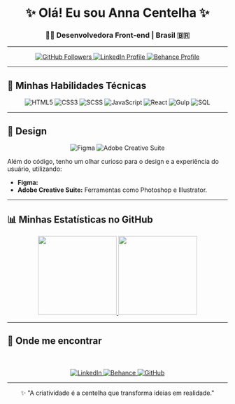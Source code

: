 <div align="center">
  <h1>✨ Olá! Eu sou Anna Centelha ✨</h1>
  <h3>👩‍💻 Desenvolvedora Front-end | Brasil 🇧🇷</h3>

  ---

  <p>
    <a href="https://github.com/anna-centelha" target="_blank">
      <img src="https://img.shields.io/github/followers/anna-centelha?label=GitHub&style=social&logo=github&logoColor=white" alt="GitHub Followers">
    </a>
    <a href="https://www.linkedin.com/in/annacentelha/" target="_blank">
      <img src="https://img.shields.io/badge/LinkedIn-0077B5?style=for-the-badge&logo=linkedin&logoColor=white" alt="LinkedIn Profile">
    </a>
    <a href="https://www.behance.net/annacentelha" target="_blank">
      <img src="https://img.shields.io/badge/Behance-1769FF?style=for-the-badge&logo=behance&logoColor=white" alt="Behance Profile">
    </a>
  </p>
  
</div>

---

## 🚀 Minhas Habilidades Técnicas

<p align="center">
  <img src="https://img.shields.io/badge/HTML5-E34F26?style=for-the-badge&logo=html5&logoColor=white" alt="HTML5">
  <img src="https://img.shields.io/badge/CSS3-1572B6?style=for-the-badge&logo=css3&logoColor=white" alt="CSS3">
  <img src="https://img.shields.io/badge/SCSS-CC6699?style=for-the-badge&logo=sass&logoColor=white" alt="SCSS">
  <img src="https://img.shields.io/badge/JavaScript-F7DF1E?style=for-the-badge&logo=javascript&logoColor=black" alt="JavaScript">
  <img src="https://img.shields.io/badge/React-61DAFB?style=for-the-badge&logo=react&logoColor=black" alt="React">
  <img src="https://img.shields.io/badge/Gulp-CF4647?style=for-the-badge&logo=gulp&logoColor=white" alt="Gulp">
  <img src="https://img.shields.io/badge/SQL-4479A1?style=for-the-badge&logo=mysql&logoColor=white" alt="SQL">
</p>

---

## 🎨 Design

<p align="center">
  <img src="https://img.shields.io/badge/Figma-F24E1E?style=for-the-badge&logo=figma&logoColor=white" alt="Figma">
  <img src="https://img.shields.io/badge/Adobe-FF0000?style=for-the-badge&logo=adobe&logoColor=white" alt="Adobe Creative Suite">
</p>

Além do código, tenho um olhar curioso para o design e a experiência do usuário, utilizando:
* **Figma:** 
* **Adobe Creative Suite:** Ferramentas como Photoshop e Illustrator.

---

## 📊 Minhas Estatísticas no GitHub

<div align="center">
  <a href="https://github.com/anna-centelha">
    <img height="180em" src="https://github-readme-stats.vercel.app/api?username=anna-centelha&show_icons=true&theme=radical&include_all_commits=true&count_private=true"/>
    <img height="180em" src="https://github-readme-stats.vercel.app/api/top-langs/?username=anna-centelha&layout=compact&theme=radical"/>
  </a>
</div>

---

## 🌟 Onde me encontrar

<p align="center">
  <br><br>
  <a href="https://www.linkedin.com/in/annacentelha/" target="_blank">
    <img src="https://img.shields.io/badge/-LinkedIn-0077B5?style=for-the-badge&logo=linkedin&logoColor=white" alt="LinkedIn">
  </a>
  <a href="https://www.behance.net/annacentelha" target="_blank">
    <img src="https://img.shields.io/badge/-Behance-1769FF?style=for-the-badge&logo=behance&logoColor=white" alt="Behance">
  </a>
  <a href="https://github.com/anna-centelha" target="_blank">
    <img src="https://img.shields.io/badge/-GitHub-181717?style=for-the-badge&logo=github&logoColor=white" alt="GitHub">
  </a>
</p>

---

<div align="center">
  ✨ "A criatividade é a centelha que transforma ideias em realidade."
</div>
